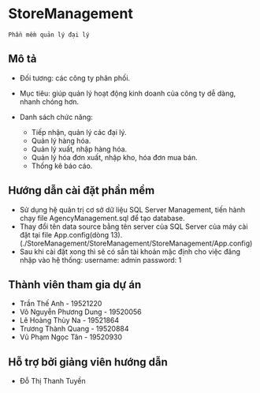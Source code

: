 # StoreManagement

` Phần mềm quản lý đại lý `
## Mô tả

  - Đối tương: các công ty phân phối.
  
  - Mục tiêu: giúp quản lý hoạt động kinh doanh của công ty dễ dàng, nhanh chóng hơn.

  - Danh sách chức năng:

    - Tiếp nhận, quản lý các đại lý.
    - Quản lý hàng hóa.
    - Quản lý xuất, nhập hàng hóa.
    - Quản lý hóa đơn xuất, nhập kho, hóa đơn mua bán.
    - Thống kê báo cáo.

## Hướng dẫn cài đặt phần mềm

  - Sử dụng hệ quản trị cơ sở dữ liệu SQL Server Management, tiến hành chạy file AgencyManagement.sql để tạo database.
  - Thay đổi tên data source bằng tên server của SQL Server của máy cài đặt tại file App.config(dòng 13). (./StoreManagement/StoreManagement/StoreManagement/App.config)
  - Sau khi cài đặt xong thì sẽ có sắn tài khoản mặc định cho việc đăng nhập vào hệ thống:
      username: admin
      password: 1

## Thành viên tham gia dự án

  - Trần Thế Anh - 19521220
  - Võ Nguyễn Phương Dung - 19520056
  - Lê Hoàng Thùy Na - 19521864
  - Trương Thành Quang - 19520884
  - Vũ Phạm Ngọc Tân - 19520930

## Hỗ trợ bởi giảng viên hướng dẫn

  - Đỗ Thị Thanh Tuyền



